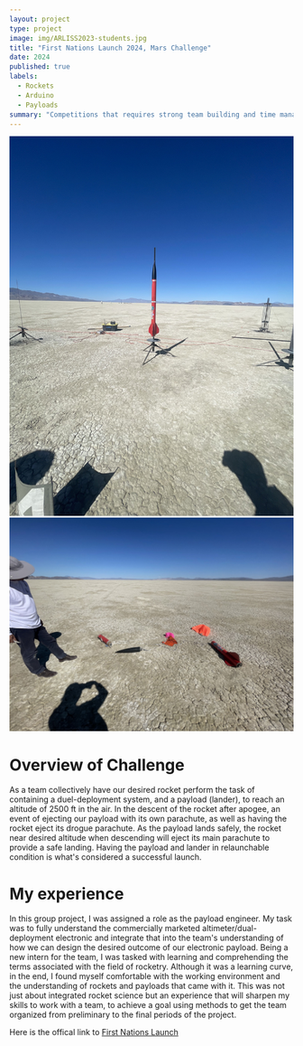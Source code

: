 ```yaml
---
layout: project
type: project
image: img/ARLISS2023-students.jpg
title: "First Nations Launch 2024, Mars Challenge"
date: 2024
published: true
labels:
  - Rockets
  - Arduino
  - Payloads  
summary: "Competitions that requires strong team building and time management to complete the designed goal."
---
```

<div class="text-center p-4">
  <img width="1000px" 
       src="../img/FNL 2024/IMG_4900.jpg" 
       class="img-thumbnail" >
  <img width="1000px" 
       src="../img/FNL 2024/IMG_4906.jpg" 
       class="img-thumbnail" >
</div>

# Overview of Challenge
  As a team collectively have our desired rocket perform the task of containing a duel-deployment system, and a payload (lander), to 
  reach an altitude of 2500 ft in the air. In the descent of the rocket after apogee, an event of ejecting our payload with its own parachute,
  as well as having the rocket eject its drogue parachute. As the payload lands safely, the rocket near desired altitude when descending 
  will eject its main parachute to provide a safe landing. Having the payload and lander in relaunchable
  condition is what's considered a successful launch.

# My experience
In this group project, I was assigned a role as the payload engineer. My task was to fully understand the commercially marketed altimeter/dual-deployment electronic and integrate that into the team's understanding of how we can design the desired outcome of our electronic payload. Being a new intern for the team, I was tasked with learning and comprehending the terms associated with the field of rocketry. Although it was a learning curve, in the end, I found myself comfortable with the working environment and the understanding of rockets and payloads that came with it. This was not just about integrated rocket science but an experience that will sharpen my skills to work with a team, to achieve a goal using methods to get the team organized from preliminary to the final periods of the project.

Here is the offical link to [First Nations Launch](https://spacegrant.carthage.edu/first-nations-launch/)
